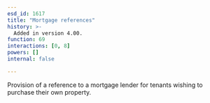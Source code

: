 ```yaml
---
esd_id: 1617
title: "Mortgage references"
history: >-
  Added in version 4.00.
function: 69
interactions: [0, 8]
powers: []
internal: false

---
```


Provision of a reference to a mortgage lender for tenants wishing to purchase their own property.

